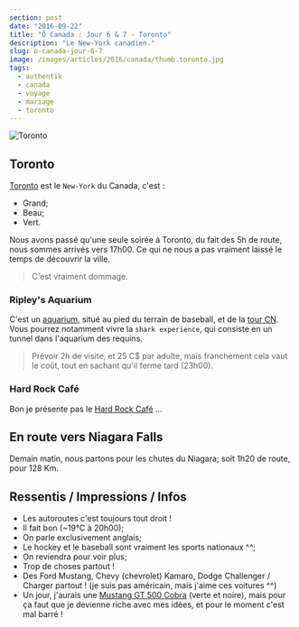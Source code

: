 ```yaml
---
section: post
date: "2016-09-22"
title: "Ô Canada : Jour 6 & 7 - Toronto"
description: "Le New-York canadien."
slug: o-canada-jour-6-7
image: /images/articles/2016/canada/thumb.toronto.jpg
tags:
  - authentik
  - canada
  - voyage
  - mariage
  - toronto
---
```


![Toronto](/images/articles/2016/canada/toronto.jpg)

## Toronto

[Toronto](https://fr.wikipedia.org/wiki/Toronto) est le `New-York` du Canada, c'est :

  * Grand;
  * Beau;
  * Vert.

Nous avons passé qu'une seule soirée à Toronto, du fait des 5h de route, nous sommes arrivés vers 17h00. Ce qui ne nous a pas vraiment laissé le temps de découvrir la ville.

> C'est vraiment dommage.

### Ripley's Aquarium

C'est un [aquarium](https://www.ripleyaquariums.com/canada/), situé au pied du terrain de baseball, et de la [tour CN](https://fr.wikipedia.org/wiki/Tour_CN). Vous pourrez notamment vivre la `shark experience`, qui consiste en un tunnel dans l'aquarium des requins.

> Prévoir 2h de visite, et 25 C$ par adulte, mais franchement cela vaut le coût, tout en sachant qu'il ferme tard (23h00).

### Hard Rock Café

Bon je présente pas le [Hard Rock Café](http://www.hardrock.com/cafes/toronto/) ...

## En route vers Niagara Falls

Demain matin, nous partons pour les chutes du Niagara; soit 1h20 de route, pour 128 Km.

## Ressentis / Impressions / Infos

  * Les autoroutes c'est toujours tout droit !
  * Il fait bon (~19°C à 20h00);
  * On parle exclusivement anglais;
  * Le hockey et le baseball sont vraiment les sports nationaux ^^;
  * On reviendra pour voir plus;
  * Trop de choses partout !
  * Des Ford Mustang, Chevy (chevrolet) Kamaro, Dodge Challenger / Charger partout ! (je suis pas américain, mais j'aime ces voitures ^^)
  * Un jour, j'aurais une [Mustang GT 500 Cobra](http://www.ford.com/cars/mustang/trim/shelbygt500/) (verte et noire), mais pour ça faut que je devienne riche avec mes idées, et pour le moment c'est mal barré !
